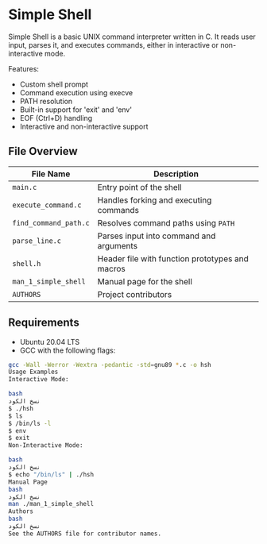 # Simple Shell

Simple Shell is a basic UNIX command interpreter written in C. It reads user input, parses it, and executes commands, either in interactive or non-interactive mode.

Features:
- Custom shell prompt
- Command execution using execve
- PATH resolution
- Built-in support for 'exit' and 'env'
- EOF (Ctrl+D) handling
- Interactive and non-interactive support

## File Overview

| File Name             | Description                                       |
|-----------------------|---------------------------------------------------|
| `main.c`              | Entry point of the shell                          |
| `execute_command.c`   | Handles forking and executing commands            |
| `find_command_path.c` | Resolves command paths using `PATH`               |
| `parse_line.c`        | Parses input into command and arguments           |
| `shell.h`             | Header file with function prototypes and macros   |
| `man_1_simple_shell`  | Manual page for the shell                         |
| `AUTHORS`             | Project contributors                              |

## Requirements

- Ubuntu 20.04 LTS
- GCC with the following flags:

```bash
gcc -Wall -Werror -Wextra -pedantic -std=gnu89 *.c -o hsh
Usage Examples
Interactive Mode:

bash
نسخ الكود
$ ./hsh
$ ls
$ /bin/ls -l
$ env
$ exit
Non-Interactive Mode:

bash
نسخ الكود
$ echo "/bin/ls" | ./hsh
Manual Page
bash
نسخ الكود
man ./man_1_simple_shell
Authors
bash
نسخ الكود
See the AUTHORS file for contributor names.
